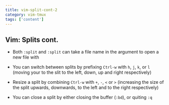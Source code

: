 ```yaml
---
title: vim-split-cont-2
category: vim-tmux
tags: ['content']
---
```


Vim:  Splits cont.
------------------
* Both `:split` and `:split` can take a file name in the argument to open a new
  file with

* You can switch between splits by prefixing `Ctrl-w` with `h`, `j`, `k`, or
  `l` (moving your to the slit to the left, down, up and right respectively)

* Resize a split by combining `Ctrl-w` with `+`, `-`, `<` or `>` (increasing
  the size of the split upwards, downwards, to the left and to the right
  respectively)

* You can close a split by either closing the buffer (`:bd`), or quiting `:q`
